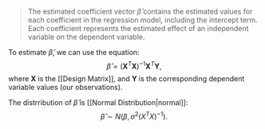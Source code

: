 >The estimated coefficient vector $\hat{\beta}$ contains the estimated values for each coefficient in the regression model, including the intercept term. Each coefficient represents the estimated effect of an independent variable on the dependent variable.

To estimate $\hat{\beta}$, we can use the equation:
$$
\hat{\beta} = (\mathbf{X}^T\mathbf{X})^{-1}\mathbf{X}^T\mathbf{Y},
$$
where $\mathbf{X}$ is the [[Design Matrix]],  and  $\mathbf{Y}$ is the corresponding dependent variable values (our observations).

The distrribution of $\hat\beta$ is [[Normal Distribution|normal]]:
$$\hat{\beta} \sim N(\beta, \sigma^2(X^TX)^{-1}).$$
